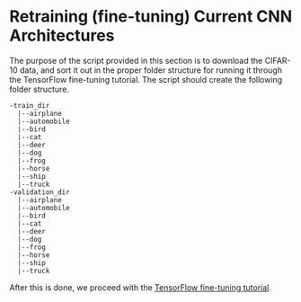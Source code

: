 Retraining (fine-tuning) Current CNN Architectures
==================================================

The purpose of the script provided in this section is to download the CIFAR-10 data, and sort it out in the proper folder structure for running it through the TensorFlow fine-tuning tutorial.  The script should create the following folder structure.

```
-train_dir
  |--airplane
  |--automobile
  |--bird
  |--cat
  |--deer
  |--dog
  |--frog
  |--horse
  |--ship
  |--truck
-validation_dir
  |--airplane
  |--automobile
  |--bird
  |--cat
  |--deer
  |--dog
  |--frog
  |--horse
  |--ship
  |--truck
```

After this is done, we proceed with the [TensorFlow fine-tuning tutorial](https://github.com/tensorflow/models/tree/master/inception).

